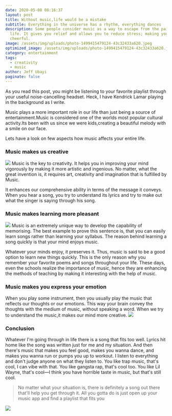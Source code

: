 ```yaml
---
date: 2020-05-08 08:16:37
layout: post
title: Without music,life would be a mistake
subtitle: Everything in the universe has a rhythm, everything dances
description: Some people consider music as a way to escape from the pain of
  life. It gives you relief and allows you to reduce stress; making you
  cheerful.
image: /assets/img/uploads/photo-1499415479124-43c32433a620.jpeg
optimized_image: /assets/img/uploads/photo-1499415479124-43c32433a620.jpeg
category: entertainment
tags:
  - creativity
  - music
author: Jeff Ubayi
paginate: false
---
```

As you read this post, you might be listening to your favorite playlist through your useful noise-cancelling headset. Heck, I have Kendrick Lamar playing in the background as I write.

Music plays a more important role in our life than just being a source of entertainment.Music is considered one of the worlds most popular cultural activity.Its been with us since we were kids,creating a beautiful melody with a smile on our face.

Lets have a look on few aspects how music affects your entire life.

### Music makes us creative

![](https://images.unsplash.com/photo-1508700115892-45ecd05ae2ad?ixlib=rb-1.2.1&ixid=eyJhcHBfaWQiOjEyMDd9&auto=format&fit=crop&w=1350&q=80)
Music is the key to creativity. It helps you in improving your mind
vigorously by making it more artistic and ingenious. No matter, what the great invention is, it
requires art, creativity and imagination that is fulfilled by Music.

It enhances our comprehensive ability in terms of the message it conveys. 
When you hear a song, you try to understand its lyrics and try to make out
what the singer is saying through his song.

### Music makes learning more pleasant
![](https://www.thetuneables.com/media/assel/custom/File-1418623855.jpg)
Music is an extremely unique way to develop the capability of memorising. The best example to
prove this sentence is, that you can easily learn songs rather than learning your syllabus. The
reason behind learning a song quickly is that your mind enjoys music.

Whatever your minds enjoy,
it preserves it.
Thus, music is said to be a good option to learn new things quickly. This is the only reason why you remember your favorite poems and songs throughout your life. These
days, even the schools realize the importance of music, hence they are enhancing the methods of
teaching by making it interesting with the help of music.

### Music makes you express your emotion

When you play some instrument, then you usually play the music that reflects our thoughts or our
emotions. This way your brain convey the thoughts with the medium of music, without speaking a
word. When we try to understand the music,it makes our mind more
creative.
![](https://media.allauthor.com/images/quotes/gif/bob-marley-quote-one-good-thing-about-music-when-it-hits.gif)

### Conclusion
Whatever I'm going through in life there is a song that fits too well. Lyrics
hit home like the song was written just for me and my situation. And then
there's music that makes you feel good, makes you wanna dance, and makes
you wanna run or pumps you up to workout. I listen to everything and don't
judge anyone on what they listen to. You like trap music, that's cool, I can
vibe with that. You like gangsta rap, that's cool too. You like Lil Wayne,
that's cool—I think you have horrible taste in music, but that's still cool.

>No matter what your situation is, there is definitely a song out there that'll
help you get through it. All you gotta do is just open up your music app and find a playlist
that fits you

![](https://www.musicnotes.com/now/wp-content/uploads/Music-Drives-You-Instagram-768x768.png)